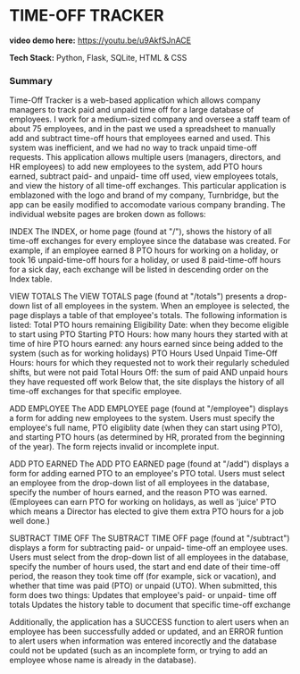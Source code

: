 # TIME-OFF TRACKER

**video demo here:** https://youtu.be/u9AkfSJnACE

**Tech Stack:** Python, Flask, SQLite, HTML & CSS

### Summary
Time-Off Tracker is a web-based application which allows company managers to track paid and unpaid time off for a large database of employees. I work for a medium-sized company and oversee a staff team of about 75 employees, and in the past we used a spreadsheet to manually add and subtract time-off hours that employees earned and used. This system was inefficient, and we had no way to track unpaid time-off requests. This application allows multiple users (managers, directors, and HR employees) to add new employees to the system, add PTO hours earned, subtract paid- and unpaid- time off used, view employees totals, and view the history of all time-off exchanges. This particular application is emblazoned with the logo and brand of my company, Turnbridge, but the app can be easily modified to accomodate various company branding. The individual website pages are broken down as follows:

INDEX
The INDEX, or home page (found at "/"), shows the history of all time-off exchanges for every employee since the database was created. For example, if an employee earned 8 PTO hours for working on a holiday, or took 16 unpaid-time-off hours for a holiday, or used 8 paid-time-off hours for a sick day, each exchange will be listed in descending order on the Index table.

VIEW TOTALS
The VIEW TOTALS page (found at "/totals") presents a drop-down list of all employees in the system. When an employee is selected, the page displays a table of that employee's totals. The following information is listed:
Total PTO hours remaining
Eligibility Date: when they become eligible to start using PTO
Starting PTO Hours: how many hours they started with at time of hire
PTO hours earned: any hours earned since being added to the system (such as for working holidays)
PTO Hours Used
Unpaid Time-Off Hours: hours for which they requested not to work their regularly scheduled shifts, but were not paid
Total Hours Off: the sum of paid AND unpaid hours they have requested off work
Below that, the site displays the history of all time-off exchanges for that specific employee.

ADD EMPLOYEE
The ADD EMPLOYEE page (found at "/employee") displays a form for adding new employees to the system. Users must specify the employee's full name, PTO eligiblity date (when they can start using PTO), and starting PTO hours (as determined by HR, prorated from the beginning of the year). The form rejects invalid or incomplete input.

ADD PTO EARNED
The ADD PTO EARNED page (found at "/add") displays a form for adding earned PTO to an employee's PTO total. Users must select an employee from the drop-down list of all employees in the database, specify the number of hours earned, and the reason PTO was earned. (Employees can earn PTO for working on holidays, as well as 'juice' PTO which means a Director has elected to give them extra PTO hours for a job well done.)

SUBTRACT TIME OFF
The SUBTRACT TIME OFF page (found at "/subtract") displays a form for subtracting paid- or unpaid- time-off an employee uses. Users must select from the drop-down list of all employees in the database, specify the number of hours used, the start and end date of their time-off period, the reason they took time off (for example, sick or vacation), and whether that time was paid (PTO) or unpaid (UTO).
When submitted, this form does two things:
Updates that employee's paid- or unpaid- time off totals
Updates the history table to document that specific time-off exchange

Additionally, the application has a SUCCESS function to alert users when an employee has been successfully added or updated, and an ERROR funtion to alert users when information was entered incorectly and the database could not be updated (such as an incomplete form, or trying to add an employee whose name is already in the database).
